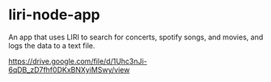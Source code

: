 # liri-node-app

An app that uses LIRI to search for concerts, spotify songs, and movies, and logs the data to a text file.

https://drive.google.com/file/d/1Uhc3nJi-6qDB_zD7fhf0DKxBNXyiMSwy/view